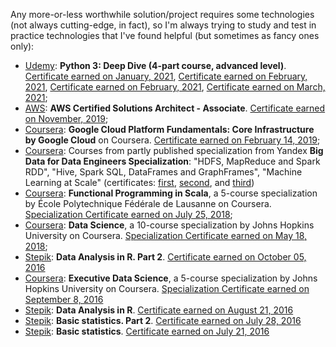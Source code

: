 Any more-or-less worthwhile solution/project requires some technologies (not always cutting-edge, in fact), so I'm always trying to study and test in practice technologies that I've found helpful (but sometimes as  fancy ones only):

* [Udemy](https://www.udemy.com): **Python 3: Deep Dive (4-part course, advanced level)**. [Certificate earned on January, 2021](https://www.udemy.com/certificate/UC-d3095d89-3ad6-4b08-bc76-727b4a71bdb6/),
  [Certificate earned on February, 2021](https://www.udemy.com/certificate/UC-3ca3ebd1-5fd4-4ac8-a0a3-0756697cd4da/),
  [Certificate earned on February, 2021](https://www.udemy.com/certificate/UC-05ec30dc-3d19-475b-be09-ab7519fef332/),
  [Certificate earned on March, 2021](https://www.udemy.com/certificate/UC-e10ee1eb-9ee3-4c48-8f04-c4ef1918be68/);
* [AWS](https://aws.amazon.com): **AWS Certified Solutions Architect - Associate**. [Certificate earned on November, 2019](https://www.youracclaim.com/badges/bbb6de70-ed4d-4d8f-849f-0603f67628e7);
* [Coursera](https://www.coursera.org): **Google Cloud Platform Fundamentals: Core Infrastructure by Google Cloud** on Coursera. [Certificate earned on February 14, 2019](https://www.coursera.org/account/accomplishments/certificate/R8U5M2LDYCRB);
* [Coursera](https://www.coursera.org): Courses from partly published specialization from Yandex **Big Data for Data Engineers Specialization**: "HDFS, MapReduce and Spark RDD",  "Hive, Spark SQL, DataFrames and GraphFrames", "Machine Learning at Scale" (certificates: [first](https://www.coursera.org/account/accomplishments/certificate/7L3SUHJYV2VL),  [second](https://www.coursera.org/account/accomplishments/certificate/R925KBPP6S45),
and [third](https://www.coursera.org/account/accomplishments/certificate/KBRVRRRATF3C))
* [Coursera](https://www.coursera.org): **Functional Programming in Scala**, a 5-course specialization by École Polytechnique Fédérale de Lausanne on Coursera. [Specialization Certificate earned on July 25, 2018](https://www.coursera.org/account/accomplishments/specialization/2PYDN5EWUMPH);
* [Coursera](https://www.coursera.org): **Data Science**, a 10-course specialization by Johns Hopkins University on Coursera. [Specialization Certificate earned on May 18, 2018](https://www.coursera.org/account/accomplishments/specialization/C58NNARFTFP4);
* [Stepik](https://stepik.org): **Data Analysis in R. Part 2**. [Certificate earned on October 05, 2016](https://stepik.org/cert/34420)
* [Coursera](https://www.coursera.org): **Executive Data Science**, a 5-course specialization by Johns Hopkins University on Coursera. [Specialization Certificate earned on September 8, 2016](https://www.coursera.org/account/accomplishments/specialization/VQ8VP4ZNSFAX)
* [Stepik](https://stepik.org): **Data Analysis in R**. [Certificate earned on August 21, 2016](https://stepik.org/cert/31713)
* [Stepik](https://stepik.org): **Basic statistics. Part 2**. [Certificate earned on July 28, 2016](https://stepik.org/cert/30222)
* [Stepik](https://stepik.org): **Basic statistics**. [Certificate earned on July 21, 2016](https://stepik.org/cert/29820)
